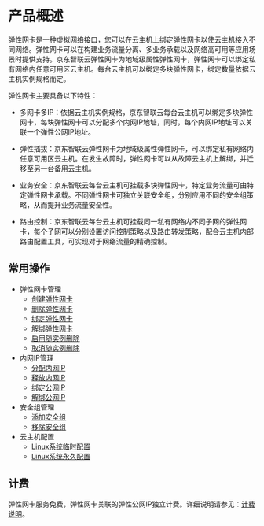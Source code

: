 # 产品概述

弹性网卡是一种虚拟网络接口，您可以在云主机上绑定弹性网卡以使云主机接入不同网络。弹性网卡可以在构建业务流量分离、多业务承载以及网络高可用等应用场景时提供支持。京东智联云弹性网卡为地域级属性弹性网卡，弹性网卡可以绑定私有网络内任意可用区云主机。每台云主机可以绑定多块弹性网卡，绑定数量依据云主机实例规格而定。

弹性网卡主要具备以下特性：

* 多网卡多IP：依据云主机实例规格，京东智联云每台云主机可以绑定多块弹性网卡，每块弹性网卡可以分配多个内网IP地址，同时，每个内网IP地址可以关联一个弹性公网IP地址。

* 弹性插拔：京东智联云弹性网卡为地域级属性弹性网卡，可以绑定私有网络内任意可用区云主机。在发生故障时，弹性网卡可以从故障云主机上解绑，并迁移至另一台备用云主机。

* 业务安全：京东智联云每台云主机可挂载多块弹性网卡，特定业务流量可由特定弹性网卡承载。不同弹性网卡可独立关联安全组，分别应用不同的安全组策略，从而提升业务流量安全性。

* 路由控制：京东智联云每台云主机可挂载同一私有网络内不同子网的弹性网卡，每个子网可以分别设置访问控制策略以及路由转发策略，配合云主机内部路由配置工具，可实现对于网络流量的精确控制。

## 常用操作

- 弹性网卡管理
	- [创建弹性网卡](../Operation-Guide/Elastic-Network-Interface-Management/Create-Elastic-Network-Interface.md)
	- [删除弹性网卡](../Operation-Guide/Elastic-Network-Interface-Management/Delete-Elastic-Network-Interface.md)
	- [绑定弹性网卡](../Operation-Guide/Elastic-Network-Interface-Management/Associate-Elastic-Network-Interface.md)
	- [解绑弹性网卡](../Operation-Guide/Elastic-Network-Interface-Management/Disassociate-Elastic-Network-Interface.md)
	- [启用随实例删除](../Operation-Guide/Elastic-Network-Interface-Management/Enable-Delete-with-VM.md)
	- [取消随实例删除](../Operation-Guide/Elastic-Network-Interface-Management/Disable-Delete-with-VM.md)
- 内网IP管理
	- [分配内网IP](../Operation-Guide/Private-IP-Management/Assign-Secondary-IP.md)
	- [释放内网IP](../Operation-Guide/Private-IP-Management/Unassign-Secondary-IP.md)
	- [绑定公网IP](../Operation-Guide/Private-IP-Management/Associate-Elastic-IP.md)
	- [解绑公网IP](../Operation-Guide/Private-IP-Management/Disassociate-Elastic-IP.md)
- 安全组管理
	- [添加安全组](../Operation-Guide/Security-Group-Management/Associate-Security-Group.md)
	- [移除安全组](../Operation-Guide/Security-Group-Management/Disassociate-Security-Group.md)
- 云主机配置
	- [Linux系统临时配置](../Operation-Guide/VM-Configuration/Linux-Temporary-Configuration.md)
	- [Linux系统永久配置](../Operation-Guide/VM-Configuration/Linux-Permanent-Configuration.md)

## 计费
弹性网卡服务免费，弹性网卡关联的弹性公网IP独立计费。详细说明请参见：[计费说明](../Pricing/Billing-Overview.md)。
